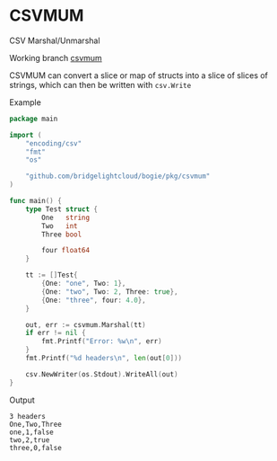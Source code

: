 # CSVMUM
CSV Marshal/Unmarshal

Working branch [csvmum](https://github.com/bridgelightcloud/bogie/blob/csvmum/pkg/csvmum/README.md)

CSVMUM can convert a slice or map of structs into a slice of slices of strings, which can then be written with `csv.Write`

Example

```go
package main

import (
	"encoding/csv"
	"fmt"
	"os"

	"github.com/bridgelightcloud/bogie/pkg/csvmum"
)

func main() {
	type Test struct {
		One   string
		Two   int
		Three bool

		four float64
	}

	tt := []Test{
		{One: "one", Two: 1},
		{One: "two", Two: 2, Three: true},
		{One: "three", four: 4.0},
	}

	out, err := csvmum.Marshal(tt)
	if err != nil {
		fmt.Printf("Error: %w\n", err)
	}
	fmt.Printf("%d headers\n", len(out[0]))

	csv.NewWriter(os.Stdout).WriteAll(out)
}
```

Output
```
3 headers
One,Two,Three
one,1,false
two,2,true
three,0,false
```